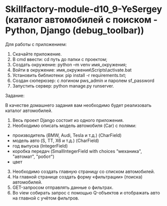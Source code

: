 # Skillfactory-module-d10_9-YeSergey (каталог автомобилей с поиском - Python, Django (debug_toolbar))
Для работы с приложением:
1. Скачайте приложение.
2. В cmd ввести: cd путь до папки с проектом;
3. Создать окружение: python –m venv имя_окружения;
4. Войти в окружение: имя_окружения\Scripts\activate.bat
5. Установить библиотеки: pip install -r requirements.txt;
6. Создан сюперюзер: с логином pws_admin и паролем sf_password
7. Запустить сервер: python manage.py runserver.

Задание:

В качестве домашнего задания вам необходимо будет реализовать каталог автомобилей.
1. Весь проект Django состоит из одного приложения.
2. Необходимо описать модель автомобиля (Car) с полями:
  - производитель (BMW, Audi, Tesla и т.д.) (CharField)
  - модель авто (S, TT, X6 и т.д.) (CharField)
  - год выпуска (IntegerField)
  - коробка передач (SmallIntegerField with choices "механика", "автомат", "робот")
  - цвет
3. Необходимо создать главную страницу со списком автомобилей.
4. На главной странице создать форму «фильтрации» (поиска) автомобилей.
5. GET-запросом отправлять данные о фильтрах.
6. Во view собирать запрос с помощью Q-объектов и отображать авто на главной с учётом фильтров.
